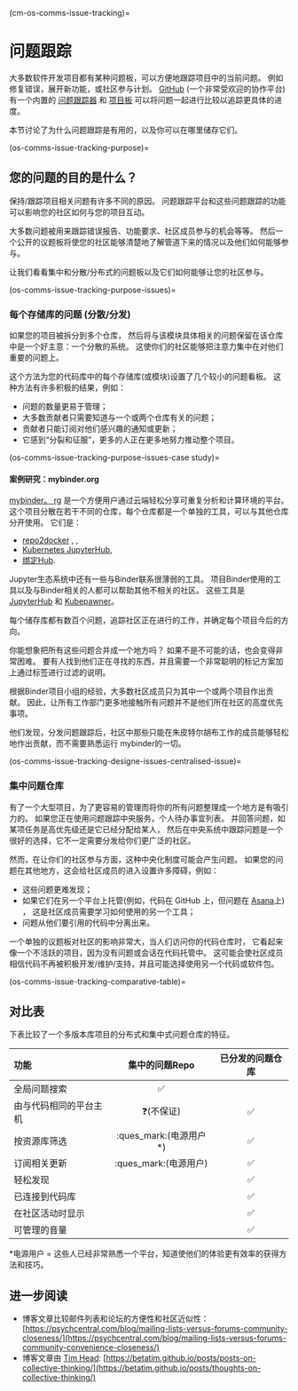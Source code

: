 (cm-os-comms-issue-tracking)=
# 问题跟踪

大多数软件开发项目都有某种问题板，可以方便地跟踪项目中的当前问题。 例如修复错误，展开新功能，或社区参与计划。 [GitHub](https://github.com) (一个非常受欢迎的协作平台) 有一个内置的 [问题跟踪器](https://guides.github.com/features/issues/) 和 [项目板](https://help.github.com/en/github/managing-your-work-on-github/about-project-boards) 可以将问题一起进行比较以追踪更具体的进度。

本节讨论了为什么问题跟踪是有用的，以及你可以在哪里储存它们。

(os-comms-issue-tracking-purpose)=
## 您的问题的目的是什么？

保持/跟踪项目相关问题有许多不同的原因。 问题跟踪平台和这些问题跟踪的功能可以影响您的社区如何与您的项目互动。

大多数问题被用来跟踪错误报告、功能要求、社区成员参与的机会等等。 然后一个公开的议题板将使您的社区能够清楚地了解管道下来的情况以及他们如何能够参与。

让我们看看集中和分散/分布式的问题板以及它们如何能够让您的社区参与。

(os-comms-issue-tracking-purpose-issues)=
### 每个存储库的问题 (分散/分发)

如果您的项目被拆分到多个仓库， 然后将与该模块具体相关的问题保留在该仓库中是一个好主意：一个分散的系统。 这使你们的社区能够把注意力集中在对他们重要的问题上。

这个方法为您的代码库中的每个存储库(或模块)设置了几个较小的问题看板。 这种方法有许多积极的结果，例如：

- 问题的数量更易于管理；
- 大多数贡献者只需要知道与一个或两个仓库有关的问题；
- 贡献者只能订阅对他们感兴趣的通知或更新；
- 它感到“分裂和征服”，更多的人正在更多地努力推动整个项目。

(os-comms-issue-tracking-purpose-issues-case study)=
#### 案例研究：mybinder.org

[mybinder。 rg](https://mybinder.org) 是一个方便用户通过云端轻松分享可重复分析和计算环境的平台。 这个项目分散在若干不同的仓库，每个仓库都是一个单独的工具，可以与其他仓库分开使用。 它们是：

- [repo2docker](https://github.com/jupyter/repo2docker) , ,
- [Kubernetes JupyterHub](https://github.com/jupyterhub/zero-to-jupyterhub-k8s),
- [绑定Hub](https://github.com/jupyterhub/binderhub).

Jupyter生态系统中还有一些与Binder联系很薄弱的工具。 项目Binder使用的工具以及与Binder相关的人都可以帮助其他不相关的社区。 这些工具是 [JupyterHub](https://github.com/jupyterhub/jupyterhub) 和 [Kubepawner](https://github.com/jupyterhub/kubespawner)。

每个储存库都有数百个问题，追踪社区正在进行的工作，并确定每个项目今后的方向。

你能想象把所有这些问题合并成一个地方吗？ 如果不是不可能的话，也会变得非常困难。 要有人找到他们正在寻找的东西，并且需要一个非常聪明的标记方案加上通过标签进行过滤的说明。

根据Binder项目小组的经验，大多数社区成员只为其中一个或两个项目作出贡献。 因此，让所有工作部门更多地接触所有问题并不是他们所在社区的高度优先事项。

他们发现，分发问题跟踪后，社区中那些只能在朱皮特尔胡布工作的成员能够轻松地作出贡献，而不需要熟悉运行
mybinder的一切。</p> 

(os-comms-issue-tracking-designe-issues-centralised-issue)=


### 集中问题仓库

有了一个大型项目，为了更容易的管理而将你的所有问题整理成一个地方是有吸引力的。 如果您正在使用问题跟踪中央服务，个人待办事宜列表。 并回答问题，如某项任务是高优先级还是它已经分配给某人， 然后在中央系统中跟踪问题是一个很好的选择，它不一定需要分发给你们更广泛的社区。

然而，在让你们的社区参与方面，这种中央化制度可能会产生问题。 如果您的问题在其他地方，这会给社区成员的进入设置许多障碍，例如：

- 这些问题更难发现；
- 如果它们在另一个平台上托管(例如，代码在 GitHub 上，但问题在 [Asana](https://asana.com/)上) ， 这是社区成员需要学习如何使用的另一个工具；
- 问题从他们要引用的代码中分离出来。

一个单独的议题板对社区的影响非常大，当人们访问你的代码仓库时， 它看起来像一个不活跃的项目，因为没有问题或会话在代码托管中。 这可能会使社区成员相信代码不再被积极开发/维护/支持，并且可能选择使用另一个代码或软件包。

(os-comms-issue-tracking-comparative-table)=


## 对比表

下表比较了一个多版本库项目的分布式和集中式问题仓库的特征。

| 功能          |     集中的问题Repo      | 已分发的问题仓库 |
|:----------- |:------------------:|:--------:|
| 全局问题搜索      |         ✅          |          |
| 由与代码相同的平台主机 |       ❓(不保证)       |    ✅     |
| 按资源库筛选      | :ques_mark:(电源用户*) |    ✅     |
| 订阅相关更新      | :ques_mark:(电源用户)  |    ✅     |
| 轻松发现        |                    |    ✅     |
| 已连接到代码库     |                    |    ✅     |
| 在社区活动时显示    |                    |    ✅     |
| 可管理的音量      |                    |    ✅     |


*电源用户 = 这些人已经非常熟悉一个平台，知道使他们的体验更有效率的获得方法和技巧。



## 进一步阅读

- 博客文章比较邮件列表和论坛的方便性和社区近似性： [https://psychcentral.com/blog/mailing-lists-versus-forums-community-closeness/](https://psychcentral.com/blog/mailing-lists-versus-forums-community-convenience-closeness/)
- 博客文章由 [Tim Head](https://github.com/betatim):  [https://betatim.github.io/posts/posts-on-collective-thinking/](https://betatim.github.io/posts/thoughts-on-collective-thinking/)
